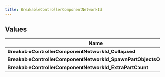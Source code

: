 ```yaml
---
title: BreakableControllerComponentNetworkId
---
```


## Values
| Name | Description |
| ---- | ----------- |
| **BreakableControllerComponentNetworkId_Collapsed** | Value: **0** |
| **BreakableControllerComponentNetworkId_SpawnPartObjectsOnCollapse** | Value: **1** |
| **BreakableControllerComponentNetworkId_ExtraPartCount** | Value: **2** |

